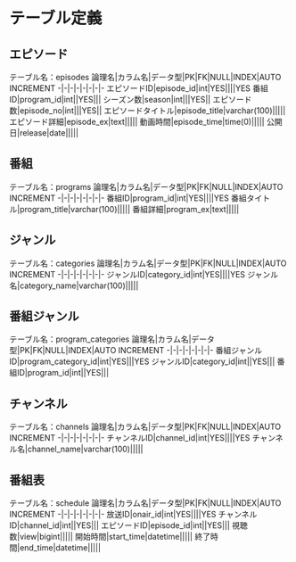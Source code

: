 # テーブル定義

## エピソード
テーブル名：episodes
論理名|カラム名|データ型|PK|FK|NULL|INDEX|AUTO INCREMENT
-|-|-|-|-|-|-|-
エピソードID|episode_id|int|YES||||YES
番組ID|program_id|int||YES|||
シーズン数|season|int|||YES||
エピソード数|episode_no|int|||YES||
エピソードタイトル|episode_title|varchar(100)|||||
エピソード詳細|episode_ex|text|||||
動画時間|episode_time|time(0)|||||
公開日|release|date|||||

## 番組
テーブル名：programs
論理名|カラム名|データ型|PK|FK|NULL|INDEX|AUTO INCREMENT
-|-|-|-|-|-|-|-
番組ID|program_id|int|YES||||YES
番組タイトル|program_title|varchar(100)|||||
番組詳細|program_ex|text|||||

## ジャンル
テーブル名：categories
論理名|カラム名|データ型|PK|FK|NULL|INDEX|AUTO INCREMENT
-|-|-|-|-|-|-|-
ジャンルID|category_id|int|YES||||YES
ジャンル名|category_name|varchar(100)|||||

## 番組ジャンル
テーブル名：program_categories
論理名|カラム名|データ型|PK|FK|NULL|INDEX|AUTO INCREMENT
-|-|-|-|-|-|-|-
番組ジャンルID|program_category_id|int|YES|||YES
ジャンルID|category_id|int||YES|||
番組ID|program_id|int||YES|||

## チャンネル
テーブル名：channels
論理名|カラム名|データ型|PK|FK|NULL|INDEX|AUTO INCREMENT
-|-|-|-|-|-|-|-
チャンネルID|channel_id|int|YES||||YES
チャンネル名|channel_name|varchar(100)|||||


## 番組表
テーブル名：schedule
論理名|カラム名|データ型|PK|FK|NULL|INDEX|AUTO INCREMENT
-|-|-|-|-|-|-|-
放送ID|onair_id|int|YES||||YES
チャンネルID|channel_id|int||YES|||
エピソードID|episode_id|int||YES|||
視聴数|view|bigint|||||
開始時間|start_time|datetime|||||
終了時間|end_time|datetime|||||

